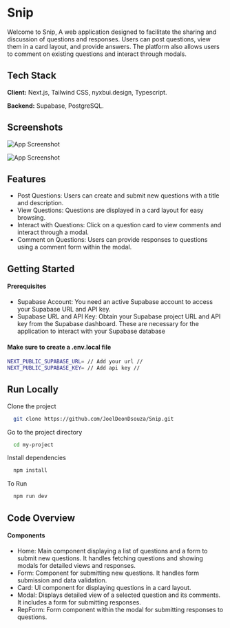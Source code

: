 # Snip

Welcome to Snip, A web application designed to facilitate the sharing and discussion of questions and responses. Users can post questions, view them in a card layout, and provide answers. The platform also allows users to comment on existing questions and interact through modals.

## Tech Stack

**Client:** Next.js, Tailwind CSS, nyxbui.design, Typescript.

**Backend:** Supabase, PostgreSQL.

## Screenshots

![App Screenshot](https://i.ibb.co/2Fm1jWn/img.png)

![App Screenshot](https://i.ibb.co/q0zC64k/img2.png)

## Features

-  Post Questions: Users can create and submit new questions with a title and description.
-  View Questions: Questions are displayed in a card layout for easy browsing.
-  Interact with Questions: Click on a question card to view comments and interact through a modal.
-  Comment on Questions: Users can provide responses to questions using a comment form within the modal.

## Getting Started

#### Prerequisites

-  Supabase Account: You need an active Supabase account to access your Supabase URL and API key.
-  Supabase URL and API Key: Obtain your Supabase project URL and API key from the Supabase dashboard. These are necessary for the application to interact with your Supabase database

#### Make sure to create a .env.local file

```bash
NEXT_PUBLIC_SUPABASE_URL= // Add your url //
NEXT_PUBLIC_SUPABASE_KEY= // Add api key //
```

## Run Locally

Clone the project

```bash
  git clone https://github.com/JoelDeonDsouza/Snip.git
```

Go to the project directory

```bash
  cd my-project
```

Install dependencies

```bash
  npm install
```

To Run

```bash
  npm run dev
```

## Code Overview

#### Components

-  Home: Main component displaying a list of questions and a form to submit new questions. It handles fetching questions and showing modals for detailed views and responses.
-  Form: Component for submitting new questions. It handles form submission and data validation.
-  Card: UI component for displaying questions in a card layout.
-  Modal: Displays detailed view of a selected question and its comments. It includes a form for submitting responses.
-  RepForm: Form component within the modal for submitting responses to questions.
